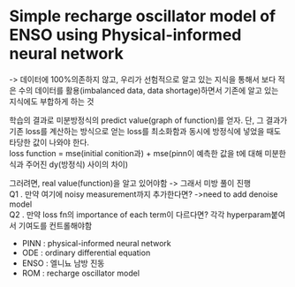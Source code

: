 # Simple recharge oscillator model of ENSO using Physical-informed neural network
-> 데이터에 100%의존하지 않고, 우리가 선험적으로 알고 있는 지식을 통해서 보다 적은 수의 데이터를 활용(imbalanced data, data shortage)하면서 기존에 알고 있는 지식에도 부합하게 하는 것  

학습의 결과로 미분방정식의 predict value(graph of function)를 얻자. 단, 그 결과가 기존 loss를 계산하는 방식으로 얻는 loss를 최소화함과 동시에 방정식에 넣었을 때도 타당한 값이 나와야 한다.  
loss function =  mse(initial conition과)  + mse(pinn이 예측한 값을 t에 대해 미분한 식과 주어진 dy(방정식) 사이의 차이)  

그러려면, real value(function)을 알고 있어야함 -> 그래서 미방 풀이 진행  
Q1 . 만약 여기에 noisy measurement까지 추가한다면? ->need to add denoise model  
Q2 . 만약 loss fn의 importance of each term이 다르다면? 각각 hyperparam붙여서 기여도를 컨트롤해야함

- PINN : physical-informed neural network  
- ODE : ordinary differential equation   
- ENSO : 엘니뇨 남방 진동   
- ROM : recharge oscillator model  


